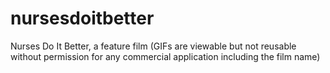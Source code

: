 # nursesdoitbetter
Nurses Do It Better, a feature film 
(GIFs are viewable but not reusable without permission for any commercial application including the film name)
